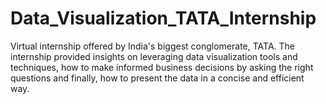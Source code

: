 # Data_Visualization_TATA_Internship
Virtual internship offered by India's biggest conglomerate, TATA. The internship provided insights on leveraging data visualization tools and techniques, how to make informed business decisions by asking the right questions and finally, how to present the data  in a concise and efficient way.  
